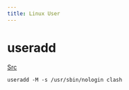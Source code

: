 ```yaml
---
title: Linux User
---
```

# useradd
[Src](https://mritd.com/2022/02/06/clash-tproxy/)
```
useradd -M -s /usr/sbin/nologin clash
```